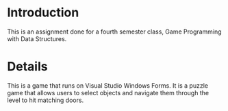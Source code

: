 # Introduction 
This is an assignment done for a fourth semester class, Game Programming with Data Structures.

# Details
This is a game that runs on Visual Studio Windows Forms. It is a puzzle game that allows users to select objects and navigate them through the level to hit matching doors.
